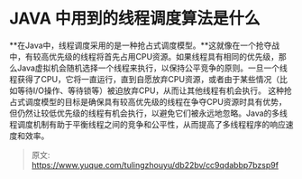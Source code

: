 # JAVA 中用到的线程调度算法是什么


**在Java中，线程调度采用的是一种抢占式调度模型。**这就像在一个抢夺战中，有较高优先级的线程将首先占用CPU资源。如果线程具有相同的优先级，那么Java虚拟机会随机选择一个线程来执行，以保持公平竞争的原则。一旦一个线程获得了CPU，它将一直运行，直到自愿放弃CPU资源，或者由于某些情况（比如等待I/O操作、等待锁等）被迫放弃CPU，从而让其他线程有机会执行。
这种抢占式调度模型的目标是确保具有较高优先级的线程在争夺CPU资源时具有优势，但仍然让较低优先级的线程有机会执行，以避免它们被永远地忽略。Java的多线程调度机制有助于平衡线程之间的竞争和公平性，从而提高了多线程程序的响应速度和效率。


> 原文: <https://www.yuque.com/tulingzhouyu/db22bv/cc9qdabbp7bzsp9f>